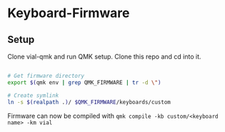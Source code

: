 # Keyboard-Firmware

## Setup

Clone vial-qmk and run QMK setup.
Clone this repo and cd into it.

```bash

# Get firmware directory
export $(qmk env | grep QMK_FIRMWARE | tr -d \")

# Create symlink
ln -s $(realpath .)/ $QMK_FIRMWARE/keyboards/custom

```

Firmware can now be compiled with `qmk compile -kb custom/<keyboard name> -km vial`
